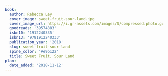 ```yaml
---
book:
  author: Rebecca Ley
  cover_image: sweet-fruit-sour-land.jpg
  cover_image_url: https://i.gr-assets.com/images/S/compressed.photo.goodreads.com/books/1539643164l/39574883._SX98_.jpg
  goodreads: '39574883'
  isbn10: '1912240335'
  isbn13: '9781912240333'
  publication_year: '2018'
  slug: sweet-fruit-sour-land
  spine_color: '#e9b122'
  title: Sweet Fruit, Sour Land
plan:
  date_added: '2018-11-12'
---
```

